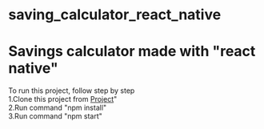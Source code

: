 # saving_calculator_react_native
<h1>Savings calculator made with "react native"</h1>
To run this project, follow step by step <br/>
1.Clone this project from <a href="https://github.com/aziret-sherov/saving_calculator_react_native.git">Project</a>"<br/>
2.Run command "npm install"<br/>
3.Run command "npm start"<br/>
